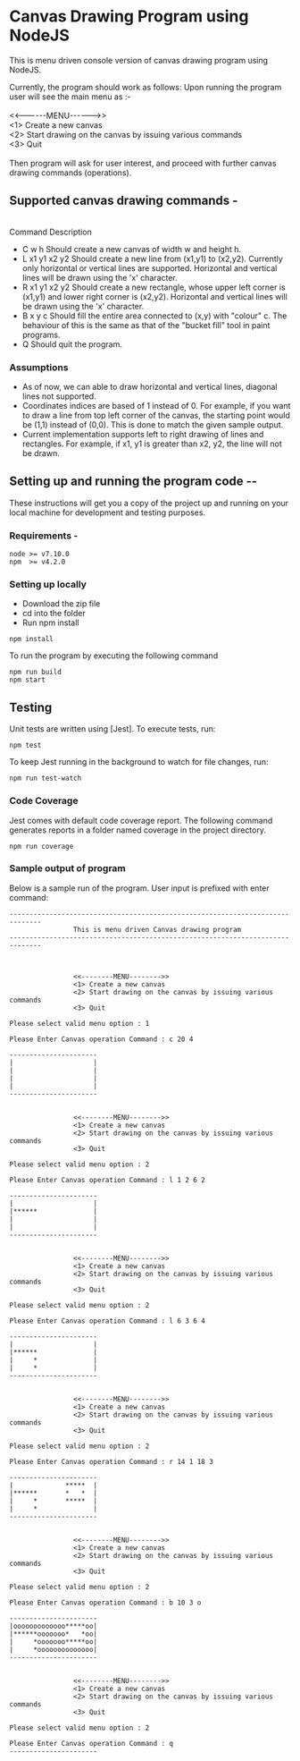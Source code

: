 # Canvas Drawing Program using NodeJS
This is menu driven console version of canvas drawing program using NodeJS.

Currently, the program should work as follows:
 Upon running the program user will see the main menu as :-
<br/><br/><<------MENU------>>
<br/><1> Create a new canvas
<br/><2> Start drawing on the canvas by issuing various commands
<br/><3> Quit
<br/><br/>Then program will ask for user interest, and proceed with further canvas drawing commands (operations).
<br/>

## Supported canvas drawing commands - 
<br/>Command 		Description
- C w h           Should create a new canvas of width w and height h.
- L x1 y1 x2 y2   Should create a new line from (x1,y1) to (x2,y2). Currently only
                horizontal or vertical lines are supported. Horizontal and vertical lines
                will be drawn using the 'x' character.
- R x1 y1 x2 y2   Should create a new rectangle, whose upper left corner is (x1,y1) and
                lower right corner is (x2,y2). Horizontal and vertical lines will be drawn
                using the 'x' character.
- B x y c         Should fill the entire area connected to (x,y) with "colour" c. The
                behaviour of this is the same as that of the "bucket fill" tool in paint
                programs.
- Q               Should quit the program.

### Assumptions

- As of now, we can able to draw horizontal and vertical lines, diagonal lines not supported.
- Coordinates indices are based of 1 instead of 0. For example, if you want to draw a line from top left corner of the canvas, the starting point would be (1,1) instead of (0,0). This is done to match the given sample output.
- Current implementation supports left to right drawing of lines and rectangles. For example, if x1, y1 is greater than x2, y2, the line will not be drawn.

## Setting up and running the program code --

These instructions will get you a copy of the project up and running on your local machine for development and testing purposes.

### Requirements -

```
node >= v7.10.0
npm  >= v4.2.0
```

### Setting up locally

 - Download the zip file
 - cd into the folder
 - Run npm install

```
npm install
```
To run the program by executing the following command

```
npm run build
npm start
```

## Testing
Unit tests are written using [Jest]. To execute tests, run:

```
npm test
```
To keep Jest running in the background to watch for file changes, run:
```
npm run test-watch
```

### Code Coverage

Jest comes with default code coverage report. The following command generates reports in a folder named coverage in the project directory.

```
npm run coverage
```
### Sample output of program
Below is a sample run of the program. User input is prefixed with enter command:

```
------------------------------------------------------------------------------
                This is menu driven Canvas drawing program
------------------------------------------------------------------------------



                <<--------MENU-------->>
                <1> Create a new canvas
                <2> Start drawing on the canvas by issuing various commands
                <3> Quit

Please select valid menu option : 1

Please Enter Canvas operation Command : c 20 4

----------------------
|                    |
|                    |
|                    |
|                    |
----------------------


                <<--------MENU-------->>
                <1> Create a new canvas
                <2> Start drawing on the canvas by issuing various commands
                <3> Quit

Please select valid menu option : 2

Please Enter Canvas operation Command : l 1 2 6 2

----------------------
|                    |
|******              |
|                    |
|                    |
----------------------


                <<--------MENU-------->>
                <1> Create a new canvas
                <2> Start drawing on the canvas by issuing various commands
                <3> Quit

Please select valid menu option : 2

Please Enter Canvas operation Command : l 6 3 6 4

----------------------
|                    |
|******              |
|     *              |
|     *              |
----------------------


                <<--------MENU-------->>
                <1> Create a new canvas
                <2> Start drawing on the canvas by issuing various commands
                <3> Quit

Please select valid menu option : 2

Please Enter Canvas operation Command : r 14 1 18 3

----------------------
|             *****  |
|******       *   *  |
|     *       *****  |
|     *              |
----------------------


                <<--------MENU-------->>
                <1> Create a new canvas
                <2> Start drawing on the canvas by issuing various commands
                <3> Quit

Please select valid menu option : 2

Please Enter Canvas operation Command : b 10 3 o

----------------------
|ooooooooooooo*****oo|
|******ooooooo*   *oo|
|     *ooooooo*****oo|
|     *oooooooooooooo|
----------------------


                <<--------MENU-------->>
                <1> Create a new canvas
                <2> Start drawing on the canvas by issuing various commands
                <3> Quit

Please select valid menu option : 2

Please Enter Canvas operation Command : q
----------------------
```




